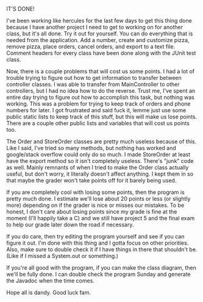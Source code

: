 IT'S DONE!

I've been working like hercules for the last few days to get this thing done because I have another project I need to get to working on for another class, but it's all done.
Try it out for yourself. You can do everything that is needed from the application. Add a number, create and customize pizza, remove pizza, place orders, cancel orders,
and export to a text file. Comment headers for every class have been done along with the JUnit test class.

Now, there is a couple problems that will cost us some points. I had a lot of trouble trying to figure out how to get information to transfer between controller classes. I 
was able to transfer from MainController to other controllers, but I had no idea how to do the reverse. Trust me, I've spent an entire day trying to figure out how to 
accomplish this task, but nothing was working. This was a problem for trying to keep track of orders and phone numbers for later. I got frustrated and said fuck it, lemme
just use some public static lists to keep track of this stuff, but this will make us lose points. There are a couple other public lists and variables that will cost us points too.

The Order and StoreOrder classes are pretty much useless because of this. Like I said, I've tried so many methods, but nothing has worked and google/stack overflow 
could only do so much. I made StoreOrder at least have the export method so it isn't completely useless. There's "junk" code as well. 
Mainly remnants of when I tried to make the Order class actually useful, but don't worry, it literally doesn't affect anything. 
I kept them in so that maybe the grader won't take points off for it barely being used.

If you are completely cool with losing some points, then the program is pretty much done. I estimate we'll lose about 20 points or less (or slightly more) depending on if the 
grader is nice or misses our mistakes. To be honest, I don't care about losing points since my grade is fine at the moment (I'll happily take a C) and we 
still have project 5 and the final exam to help our grade later down the road if necessary. 

If you do care, then try editing the program yourself and see if you can figure it out. I'm done with this thing and I gotta focus on other priorities.
Also, make sure to double check it if I have things in there that shouldn't be. (Like if I missed a System.out or something.)

If you're all good with the program, if you can make the class diagram, then we'll be fully done.
I can double check the program Sunday and generate the Javadoc when the time comes.

Hope all is dandy. Good luck fam.
